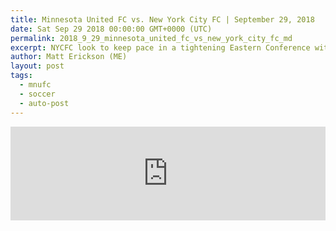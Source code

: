 ```yaml
---
title: Minnesota United FC vs. New York City FC | September 29, 2018
date: Sat Sep 29 2018 00:00:00 GMT+0000 (UTC)
permalink: 2018_9_29_minnesota_united_fc_vs_new_york_city_fc_md
excerpt: NYCFC look to keep pace in a tightening Eastern Conference without David Villa, playing against a Minnesota team already looking to 2019.
author: Matt Erickson (ME)
layout: post
tags:
  - mnufc
  - soccer
  - auto-post
---
```

<div class='soccer-video-wrapper'>
    <iframe class='soccer-video' width='100%' height='auto' frameborder='0' allowfullscreen src="https://www.mnufc.com/iframe-video?brightcove_id=undefined&brightcove_player_id=default&brightcove_account_id=5534894110001"></iframe>
</div>